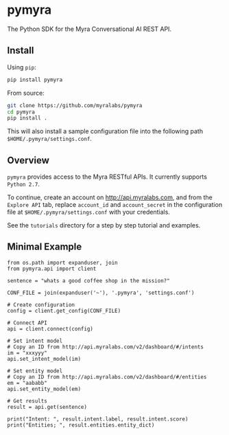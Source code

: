 # pymyra

The Python SDK for the Myra Conversational AI REST API.

## Install

Using `pip`:
```bash
pip install pymyra
```

From source:
```bash
git clone https://github.com/myralabs/pymyra
cd pymyra
pip install .
```

This will also install a sample configuration file into the following path `$HOME/.pymyra/settings.conf`.

## Overview

`pymyra` provides access to the Myra RESTful APIs. It currently supports `Python 2.7`.

To continue, create an account on http://api.myralabs.com, and from the `Explore API` tab, replace `account_id` and `account_secret` in the configuration file at `$HOME/.pymyra/settings.conf` with your credentials.

See the `tutorials` directory for a step by step tutorial and examples.

## Minimal Example

```
from os.path import expanduser, join
from pymyra.api import client

sentence = "whats a good coffee shop in the mission?"

CONF_FILE = join(expanduser('~'), '.pymyra', 'settings.conf')

# Create configuration
config = client.get_config(CONF_FILE)

# Connect API
api = client.connect(config)

# Set intent model
# Copy an ID from http://api.myralabs.com/v2/dashboard/#/intents
im = "xxxyyy"
api.set_intent_model(im)

# Set entity model
# Copy an ID from http://api.myralabs.com/v2/dashboard/#/entities
em = "aababb"
api.set_entity_model(em)

# Get results
result = api.get(sentence)

print("Intent: ", result.intent.label, result.intent.score)
print("Entities; ", result.entities.entity_dict)

```
